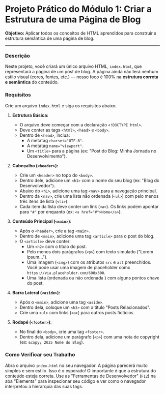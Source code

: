 # Projeto Prático do Módulo 1: Criar a Estrutura de uma Página de Blog

**Objetivo:** Aplicar todos os conceitos de HTML aprendidos para construir a estrutura semântica de uma página de blog.

---

### Descrição

Neste projeto, você criará um único arquivo HTML, `index.html`, que representará a página de um post de blog. A página ainda não terá nenhum estilo visual (cores, fontes, etc.) — nosso foco é 100% na **estrutura correta e semântica** do conteúdo.

### Requisitos

Crie um arquivo `index.html` e siga os requisitos abaixo.

1.  **Estrutura Básica:**
    *   O arquivo deve começar com a declaração `<!DOCTYPE html>`.
    *   Deve conter as tags `<html>`, `<head>` e `<body>`.
    *   Dentro de `<head>`, inclua:
        *   A metatag `charset="UTF-8"`.
        *   A metatag `name="viewport"`.
        *   Um `<title>` para a página (ex: "Post do Blog: Minha Jornada no Desenvolvimento").

2.  **Cabeçalho (`<header>`):**
    *   Crie um `<header>` no topo do `<body>`.
    *   Dentro dele, adicione um `<h1>` com o nome do seu blog (ex: "Blog do Desenvolvedor").
    *   Abaixo do `<h1>`, adicione uma tag `<nav>` para a navegação principal.
    *   Dentro da `<nav>`, crie uma lista não ordenada (`<ul>`) com pelo menos três itens de lista (`<li>`).
    *   Cada item da lista deve conter um link (`<a>`). Os links podem apontar para `"#"` por enquanto (ex: `<a href="#">Home</a>`).

3.  **Conteúdo Principal (`<main>`):**
    *   Após o `<header>`, crie a tag `<main>`.
    *   Dentro de `<main>`, adicione uma tag `<article>` para o post do blog.
    *   O `<article>` deve conter:
        *   Um `<h2>` com o título do post.
        *   Pelo menos dois parágrafos (`<p>`) com texto simulado ("Lorem ipsum...").
        *   Uma imagem (`<img>`) com os atributos `src` e `alt` preenchidos. Você pode usar uma imagem de placeholder como `https://via.placeholder.com/600x300`.
        *   Uma lista (ordenada ou não ordenada ) com alguns pontos chave do post.

4.  **Barra Lateral (`<aside>`):**
    *   Após o `<main>`, adicione uma tag `<aside>`.
    *   Dentro dela, coloque um `<h3>` com o título "Posts Relacionados".
    *   Crie uma `<ul>` com links (`<a>`) para outros posts fictícios.

5.  **Rodapé (`<footer>`):**
    *   No final do `<body>`, crie uma tag `<footer>`.
    *   Dentro dela, adicione um parágrafo (`<p>`) com uma nota de copyright (ex: `&copy; 2025 Nome do Blog`).

### Como Verificar seu Trabalho

Abra o arquivo `index.html` no seu navegador. A página parecerá muito simples e sem estilo. Isso é o esperado! O importante é que a estrutura do conteúdo esteja correta. Use as "Ferramentas de Desenvolvedor" (`F12`) na aba "Elements" para inspecionar seu código e ver como o navegador interpretou a hierarquia das suas tags.
